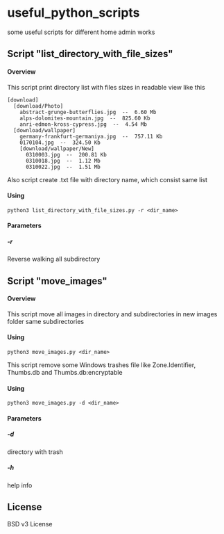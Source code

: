 # useful_python_scripts
some useful scripts for different home admin works

## Script "list_directory_with_file_sizes"

#### Overview

This script print directory list with files sizes in readable view
like this

    [download]
      [download/Photo]
        abstract-grunge-butterflies.jpg  --  6.60 Mb
        alps-dolomites-mountain.jpg  --  825.60 Kb
        anri-edmon-kross-cypress.jpg  --  4.54 Mb
      [download/wallpaper]
        germany-frankfurt-germaniya.jpg  --  757.11 Kb
        0170104.jpg  --  324.50 Kb
        [download/wallpaper/New]
          0310003.jpg  --  200.81 Kb
          0310018.jpg  --  1.12 Mb
          0310022.jpg  --  1.51 Mb

Also script create .txt file with directory name, which consist same list
#### Using

    python3 list_directory_with_file_sizes.py -r <dir_name>
    
#### Parameters
##### -r
Reverse walking all subdirectory

## Script "move_images"

#### Overview

This script move all images in directory and subdirectories 
in new images folder same subdirectories 

#### Using

    python3 move_images.py <dir_name>
    
This script remove some Windows trashes file
like Zone.Identifier, Thumbs.db and Thumbs.db:encryptable

#### Using

    python3 move_images.py -d <dir_name>

#### Parameters
##### -d
directory with trash

##### -h
help info

## License

BSD v3 License